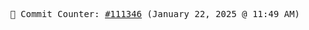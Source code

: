 <p align="center">
    <samp>
        📮 Commit Counter: <a href="https://github.com/Javascript-void0/Javascript-void0/commits/main">#111346</a> (January 22, 2025 @ 11:49 AM)
    </samp>
</p>